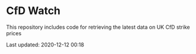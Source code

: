 # CfD Watch

This repository includes code for retrieving the latest data on UK CfD strike prices

Last updated: 2020-12-12 00:18
